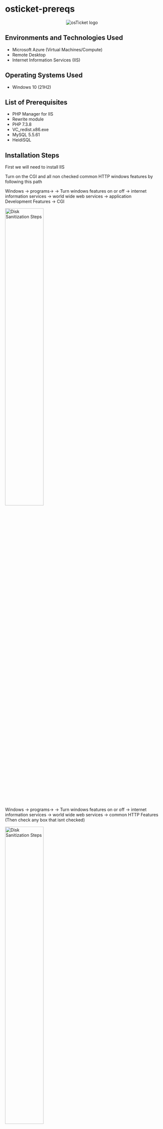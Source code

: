 # osticket-prereqs
<p align="center">
<img src="https://i.imgur.com/Clzj7Xs.png" alt="osTicket logo"/>
</p>




<h2>Environments and Technologies Used</h2>

- Microsoft Azure (Virtual Machines/Compute)
- Remote Desktop
- Internet Information Services (IIS)

<h2>Operating Systems Used </h2>

- Windows 10</b> (21H2)

<h2>List of Prerequisites</h2>

- PHP Manager for IIS
- Rewrite module
- PHP 7.3.8
- VC_redist.x86.exe
- MySQL 5.5.61
-  HeidiSQL

<h2>Installation Steps</h2>
First we will need to install IIS

Turn on the CGI and all non checked common HTTP windows features by following this path

Windows -> programs-> -> Turn windows features on or off ->  internet information services -> world wide web services -> application Development Features -> CGI

<img src="https://cdn.discordapp.com/attachments/1149514851564138576/1149515697186164796/Capture.PNG" height="50%" width="50%" alt="Disk Sanitization Steps"/>

Windows -> programs-> -> Turn windows features on or off ->  internet information services -> world wide web services -> common HTTP Features (Then check any box that isnt checked)

<img src="https://cdn.discordapp.com/attachments/1149514851564138576/1149526900268617808/Capture.PNG" height="50%" width="50%" alt="Disk Sanitization Steps"/>
<p>

</p>
<br />

<p>
<img src="https://i.imgur.com/DJmEXEB.png" height="80%" width="80%" alt="Disk Sanitization Steps"/>
</p>
<p>
Lorem ipsum dolor sit amet, consectetur adipiscing elit, sed do eiusmod tempor incididunt ut labore et dolore magna aliqua. Ut enim ad minim veniam, quis nostrud exercitation ullamco laboris nisi ut aliquip ex ea commodo consequat. Duis aute irure dolor in reprehenderit in voluptate velit esse cillum dolore eu fugiat nulla pariatur.
</p>
<br />

<p>
<img src="https://i.imgur.com/DJmEXEB.png" height="80%" width="80%" alt="Disk Sanitization Steps"/>
</p>
<p>
Lorem ipsum dolor sit amet, consectetur adipiscing elit, sed do eiusmod tempor incididunt ut labore et dolore magna aliqua. Ut enim ad minim veniam, quis nostrud exercitation ullamco laboris nisi ut aliquip ex ea commodo consequat. Duis aute irure dolor in reprehenderit in voluptate velit esse cillum dolore eu fugiat nulla pariatur.
</p>
<br />
